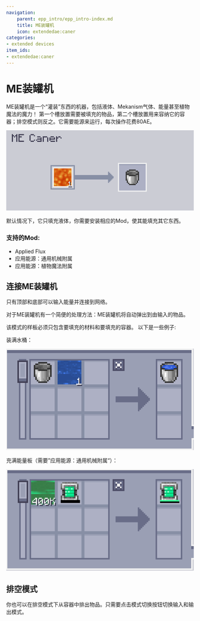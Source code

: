 ```yaml
---
navigation:
    parent: epp_intro/epp_intro-index.md
    title: ME装罐机
    icon: extendedae:caner
categories:
- extended devices
item_ids:
- extendedae:caner
---
```


# ME装罐机

<BlockImage id="extendedae:caner" scale="8"></BlockImage>

ME装罐机是一个“灌装”东西的机器，包括液体、Mekanism气体、能量甚至植物魔法的魔力！ 第一个槽放置需要被填充的物品，第二个槽放置用来容纳它的容器；排空模式则反之。它需要能源来运行，每次操作花费80AE。

![GUI](../pic/caner_gui.png)

默认情况下，它只填充液体，你需要安装相应的Mod，使其能填充其它东西。

### 支持的Mod:
- Applied Flux
- 应用能源：通用机械附属
- 应用能源：植物魔法附属

## 连接ME装罐机

只有顶部和底部可以输入能量并连接到网络。

<GameScene zoom="6" background="transparent">
  <ImportStructure src="../structure/caner_example.snbt"></ImportStructure>
</GameScene>

对于ME装罐机有一个简便的处理方法：ME装罐机将自动弹出到由<ItemLink id="ae2:pattern_provider" />输入的物品。

<GameScene zoom="6" background="transparent">
  <ImportStructure src="../structure/caner_auto.snbt"></ImportStructure>
</GameScene>

该模式的样板必须只包含要填充的材料和要填充的容器。
以下是一些例子:

装满水桶：

![P1](../pic/fill_water.png)

充满能量板（需要”应用能源：通用机械附属“）：

![P1](../pic/fill_energy.png)


## 排空模式

你也可以在排空模式下从容器中排出物品。只需要点击模式切换按钮切换输入和输出模式。
